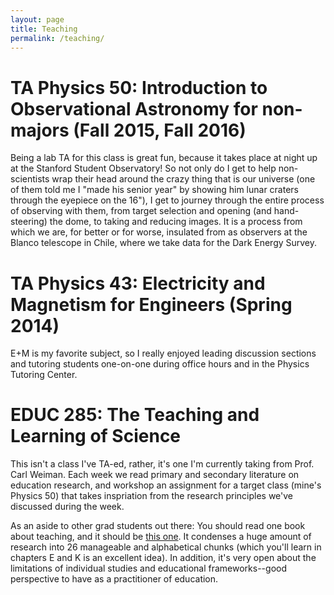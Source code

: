 ```yaml
---
layout: page
title: Teaching
permalink: /teaching/
---
```


# TA Physics 50: Introduction to Observational Astronomy for non-majors (Fall 2015, Fall 2016)

Being a lab TA for this class is great fun, because it takes place at night up at the Stanford Student Observatory! So not only do I get to help non-scientists wrap their head around the crazy thing that is our universe (one of them told me I "made his senior year" by showing him lunar craters through the eyepiece on the 16"), I get to journey through the entire process of observing with them, from target selection and opening (and hand-steering) the dome, to taking and reducing images. It is a process from which we are, for better or for worse, insulated from as observers at the Blanco telescope in Chile, where we take data for the Dark Energy Survey.

# TA Physics 43: Electricity and Magnetism for Engineers (Spring 2014)

E+M is my favorite subject, so I really enjoyed leading discussion sections and tutoring students one-on-one during office hours and in the Physics Tutoring Center.

# EDUC 285: The Teaching and Learning of Science

This isn't a class I've TA-ed, rather, it's one I'm currently taking from Prof. Carl Weiman. Each week we read primary and secondary literature on education research, and workshop an assignment for a target class (mine's Physics 50) that takes inspriation from the research principles we've discussed during the week. 

As an aside to other grad students out there: You should read one book about teaching, and it should be [this one](https://www.amazon.com/ABCs-How-Learn-Scientifically-Approaches/dp/0393709264). It condenses a huge amount of research into 26 manageable and alphabetical chunks (which you'll learn in chapters E and K is an excellent idea). In addition, it's very open about the limitations of individual studies and educational frameworks--good perspective to have as a practitioner of education.
